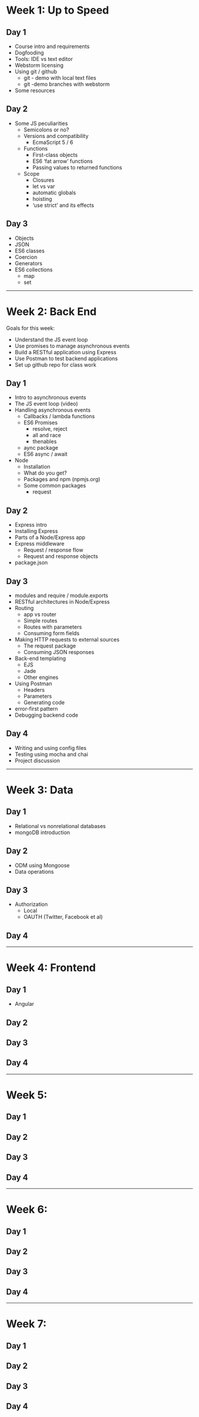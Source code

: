 # Week 1: Up to Speed
## Day 1
- Course intro and requirements
- Dogfooding
- Tools: IDE vs text editor
- Webstorm licensing
- Using git / github
	- git - demo with local text files
	- git -demo branches with webstorm
- Some resources

## Day 2
- Some JS peculiarities
	- Semicolons or no?
	- Versions and compatibility
		- EcmaScript 5 / 6
	- Functions
		- First-class objects
		- ES6 ‘fat arrow’ functions
		- Passing values to returned functions
	- Scope
		- Closures
		- let vs var
		- automatic globals
		- hoisting
		- ‘use strict’ and its effects

## Day 3
- Objects
- JSON
- ES6 classes
- Coercion
- Generators
- ES6 collections
	- map
	- set

***
# Week 2: Back End
Goals for this week: 
- Understand the JS event loop
- Use promises to manage asynchronous events
- Build a RESTful application using Express
- Use Postman to test backend applications
- Set up github repo for class work

## Day 1
- Intro to asynchronous events
- The JS event loop (video)
- Handling asynchronous events
	- Callbacks / lambda functions
	- ES6 Promises
		- resolve, reject
		- all and race
		- thenables
	- aync package
	- ES6 async / await
- Node
	- Installation
	- What do you get?
	- Packages and npm (npmjs.org)
	- Some common packages
		- request
## Day 2
- Express intro
- Installing Express
- Parts of a Node/Express app
- Express middleware
	- Request / response flow
	- Request and response objects
- package.json


## Day 3
- modules and require / module.exports
- RESTful architectures in Node/Express
- Routing
	- app vs router
	- Simple routes
	- Routes with parameters
	- Consuming form fields
- Making HTTP requests to external sources
	- The request package
	- Consuming JSON responses
- Back-end templating
	- EJS
	- Jade
	- Other engines
- Using Postman
	- Headers
	- Parameters
	- Generating code
- error-first pattern
- Debugging backend code

## Day 4
- Writing and using config files
- Testing using mocha and chai
- Project discussion

***
# Week 3: Data
## Day 1
- Relational vs nonrelational databases
- mongoDB introduction
## Day 2
- ODM using Mongoose
- Data operations 
## Day 3
- Authorization
	- Local
	- OAUTH (Twitter, Facebook et al)
## Day 4
***
# Week 4: Frontend
## Day 1
- Angular
## Day 2
## Day 3
## Day 4
***
# Week 5: 
## Day 1
## Day 2
## Day 3
## Day 4
***
# Week 6: 
## Day 1
## Day 2
## Day 3
## Day 4
***
# Week 7: 
## Day 1
## Day 2
## Day 3
## Day 4
